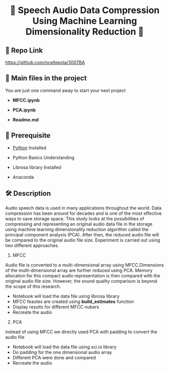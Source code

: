 <p align="center">
  <a href="https://github.com/king-technologies/Project-Initiator" title="Speech Audio Data Compression Using Machine Learning Dimensionality Reduction ">
    
  </a>
</p>
<h1 align="center">🌟 Speech Audio Data Compression Using Machine Learning Dimensionality Reduction 🌟</h1>

## 🚀 Repo Link 

https://github.com/ncellepola/3007BA

## 🚀 Main files in the project 

You are just one command away to start your next project

- **MFCC.ipynb**

- **PCA.ipynb**

- **Readme.md**

## 🦋 Prerequisite

- [Python](https://www.python.org/ "Python") Installed

- Python Basics Understanding

- Librosa library Installed

- Anaconda


## 🛠️ Description 

Audio speech data is used in many applications throughout the world. Data compression has been around for decades and is one of the most effective ways to save storage space. This study looks at the possibilities of compressing and representing an original audio data file in the storage using machine learning dimensionality reduction algorithm called the principal component analysis (PCA). After then, the reduced audio file will be compared to the original audio file size. Experiment is carried out using two different approaches. 


1. MFCC

Audio file is converted to a multi-dimensional array using MFCC.Dimensions of the multi-dimensional array are further reduced using PCA. Memory allocation for this compact audio representation is then compared with the original audio file size. However, the sound quality comparison is beyond the scope of this research.  

- Notebook will load the data file using librosa library
- MFCC feautes are created using **build_estimates** function 
- Display results for different MFCC nubers
- Recreate the audio

2. PCA

instead of using MFCC we directly used PCA with padding to convert the audio file

- Notebook will load the data file using sci.io library
- Do padding for the one dimensional audio array
- Different PCA were done and compared
- Recreate the audio

